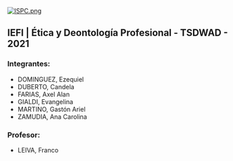 [![ISPC.png](https://i.postimg.cc/PqppcGcZ/ISPC.png)](https://postimg.cc/67Kp2PB5)

## IEFI | Ética y Deontología Profesional - TSDWAD - 2021

### Integrantes:
- DOMINGUEZ, Ezequiel
- DUBERTO, Candela
- FARIAS, Axel Alan
- GIALDI, Evangelina
- MARTINO, Gastón Ariel
- ZAMUDIA, Ana Carolina

### Profesor:
- LEIVA, Franco
